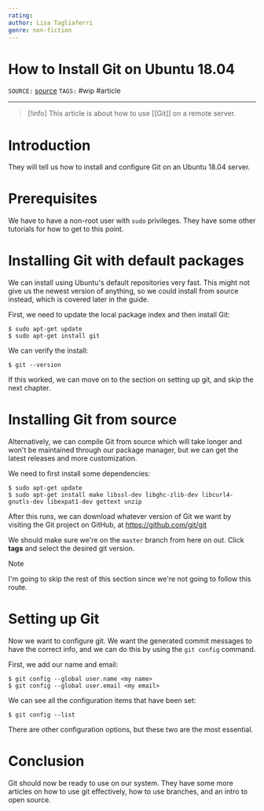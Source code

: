 ```yaml
---
rating: 
author: Lisa Tagliaferri
genre: non-fiction
---
```

# How to Install Git on Ubuntu 18.04
`SOURCE:` [source](https://www.digitalocean.com/community/tutorials/how-to-install-git-on-ubuntu-18-04)
`TAGS:` #wip #article 

---
> [!info]
> This article is about how to use [[Git]] on a remote server. 

# Introduction
They will tell us how to install and configure Git on an Ubuntu 18.04 server. 

# Prerequisites
We have to have a non-root user with `sudo` privileges. They have some other tutorials for how to get to this point.

# Installing Git with default packages
We can install using Ubuntu's default repositories very fast. This might not give us the newest version of anything, so we could install from source instead, which is covered later in the guide. 

First, we need to update the local package index and then install Git:
```
$ sudo apt-get update
$ sudo apt-get install git
```

We can verify the install:
```
$ git --version
```

If this worked, we can move on to the section on setting up git, and skip the next chapter.

# Installing Git from source
Alternatively, we can compile Git from source which will take longer and won't be maintained through our package manager, but we can get the latest releases and more customization. 

We need to first install some dependencies:
```
$ sudo apt-get update
$ sudo apt-get install make libssl-dev libghc-zlib-dev libcurl4-gnutls-dev libexpat1-dev gettext unzip
```

After this runs, we can download whatever version of Git we want by visiting the Git project on GitHub, at https://github.com/git/git 

We should make sure we're on the `master` branch from here on out. Click **tags** and select the desired git version. 

> [!note]
> I'm going to skip the rest of this section since we're not going to follow this route.

# Setting up Git
Now we want to configure git. We want the generated commit messages to have the correct info, and we can do this by using the `git config` command. 

First, we add our name and email:
```
$ git config --global user.name <my name>
$ git config --global user.email <my email>
```

We can see all the configuration items that have been set:
```
$ git config --list
```

There are other configuration options, but these two are the most essential. 

# Conclusion
Git should now be ready to use on our system. They have some more articles on how to use git effectively, how to use branches, and an intro to open source. 